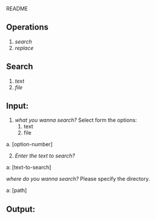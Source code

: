 README

## Operations
1. _search_
2. _replace_

## Search 
1. _text_
2. _file_

## Input:
1. *what you wanna search?* Select form the options:
    1. text
    2. file

a. [option-number]

2. *Enter the text to search?*

a: [text-to-search]

*where do you wanna search?* Please specify the directory.

a: [path]

## Output:
